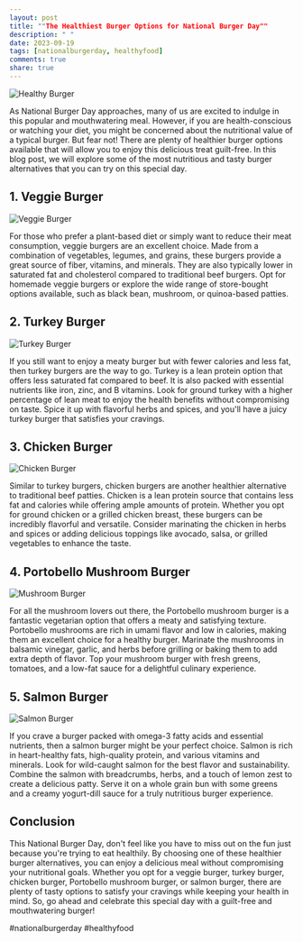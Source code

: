 ```yaml
---
layout: post
title: ""The Healthiest Burger Options for National Burger Day""
description: " "
date: 2023-09-19
tags: [nationalburgerday, healthyfood]
comments: true
share: true
---
```


![Healthy Burger](https://source.unsplash.com/1600x900/?burger)

As National Burger Day approaches, many of us are excited to indulge in this popular and mouthwatering meal. However, if you are health-conscious or watching your diet, you might be concerned about the nutritional value of a typical burger. But fear not! There are plenty of healthier burger options available that will allow you to enjoy this delicious treat guilt-free. In this blog post, we will explore some of the most nutritious and tasty burger alternatives that you can try on this special day.

## 1. Veggie Burger

![Veggie Burger](https://source.unsplash.com/1600x900/?veggie-burger)

For those who prefer a plant-based diet or simply want to reduce their meat consumption, veggie burgers are an excellent choice. Made from a combination of vegetables, legumes, and grains, these burgers provide a great source of fiber, vitamins, and minerals. They are also typically lower in saturated fat and cholesterol compared to traditional beef burgers. Opt for homemade veggie burgers or explore the wide range of store-bought options available, such as black bean, mushroom, or quinoa-based patties.

## 2. Turkey Burger

![Turkey Burger](https://source.unsplash.com/1600x900/?turkey-burger)

If you still want to enjoy a meaty burger but with fewer calories and less fat, then turkey burgers are the way to go. Turkey is a lean protein option that offers less saturated fat compared to beef. It is also packed with essential nutrients like iron, zinc, and B vitamins. Look for ground turkey with a higher percentage of lean meat to enjoy the health benefits without compromising on taste. Spice it up with flavorful herbs and spices, and you'll have a juicy turkey burger that satisfies your cravings.

## 3. Chicken Burger

![Chicken Burger](https://source.unsplash.com/1600x900/?chicken-burger)

Similar to turkey burgers, chicken burgers are another healthier alternative to traditional beef patties. Chicken is a lean protein source that contains less fat and calories while offering ample amounts of protein. Whether you opt for ground chicken or a grilled chicken breast, these burgers can be incredibly flavorful and versatile. Consider marinating the chicken in herbs and spices or adding delicious toppings like avocado, salsa, or grilled vegetables to enhance the taste.

## 4. Portobello Mushroom Burger

![Mushroom Burger](https://source.unsplash.com/1600x900/?mushroom-burger)

For all the mushroom lovers out there, the Portobello mushroom burger is a fantastic vegetarian option that offers a meaty and satisfying texture. Portobello mushrooms are rich in umami flavor and low in calories, making them an excellent choice for a healthy burger. Marinate the mushrooms in balsamic vinegar, garlic, and herbs before grilling or baking them to add extra depth of flavor. Top your mushroom burger with fresh greens, tomatoes, and a low-fat sauce for a delightful culinary experience.

## 5. Salmon Burger

![Salmon Burger](https://source.unsplash.com/1600x900/?salmon-burger)

If you crave a burger packed with omega-3 fatty acids and essential nutrients, then a salmon burger might be your perfect choice. Salmon is rich in heart-healthy fats, high-quality protein, and various vitamins and minerals. Look for wild-caught salmon for the best flavor and sustainability. Combine the salmon with breadcrumbs, herbs, and a touch of lemon zest to create a delicious patty. Serve it on a whole grain bun with some greens and a creamy yogurt-dill sauce for a truly nutritious burger experience.

## Conclusion

This National Burger Day, don't feel like you have to miss out on the fun just because you're trying to eat healthily. By choosing one of these healthier burger alternatives, you can enjoy a delicious meal without compromising your nutritional goals. Whether you opt for a veggie burger, turkey burger, chicken burger, Portobello mushroom burger, or salmon burger, there are plenty of tasty options to satisfy your cravings while keeping your health in mind. So, go ahead and celebrate this special day with a guilt-free and mouthwatering burger!

#nationalburgerday #healthyfood